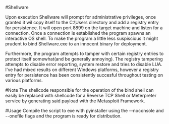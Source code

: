 #Shellware

Upon execution Shellware will prompt for administrative privileges, once granted it wil copy itself to the C:\Users directory and add a registry entry for persistence. It will open port 8899 on the target machine and listen for a connection. Once a connection is established the program spawns an interactive OS shell. To make the program a little less suspiscious it might prudent to bind Shellware.exe to an innocent binary for deployment.

Furthermore, the program attempts to tamper with certain registry entries to protect itself somewhat(and be generally annoying). The registry tampering attempts
to disable error reporting, system restore and tries to disable LUA. I've had mixed results on different Windows platforms, however a registry entry for persistence has 
been consistently succesful throughout testing on various platforms.


#Note
The shellcode responsible for the operation of the bind shell can easily be replaced with shellcode for a Reverse TCP Shell or Meterpreter service by generating said
payload with the Metasploit Framework.


#Usage
Compile the script to exe with pyinstaller using the --noconsole and --onefile flags and the program is ready for distribution. 
  
